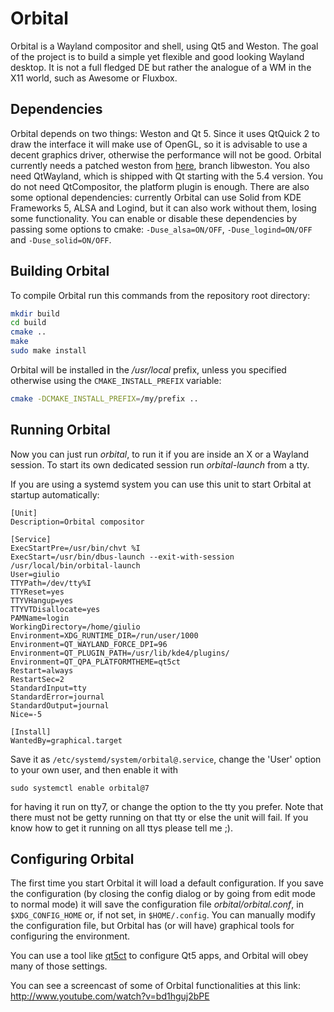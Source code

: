 Orbital
=======

Orbital is a Wayland compositor and shell, using Qt5 and Weston.
The goal of the project is to build a simple yet flexible and good looking
Wayland desktop. It is not a full fledged DE but rather the analogue of a WM
in the X11 world, such as Awesome or Fluxbox.

## Dependencies
Orbital depends on two things: Weston and Qt 5.
Since it uses QtQuick 2 to draw the interface it will make use of OpenGL,
so it is advisable to use a decent graphics driver, otherwise the performance
will not be good.
Orbital currently needs a patched weston from [here](https://github.com/giucam/weston),
branch libweston. You also need QtWayland, which is shipped with Qt starting with the 5.4 version.
You do not need QtCompositor, the platform plugin is enough.
There are also some optional dependencies: currently Orbital can use Solid from
KDE Frameworks 5, ALSA and Logind, but it can also work without them, losing some
functionality. You can enable or disable these dependencies by passing some options
to cmake: `-Duse_alsa=ON/OFF`, `-Duse_logind=ON/OFF` and `-Duse_solid=ON/OFF`.

## Building Orbital
To compile Orbital run this commands from the repository root directory:
```sh
mkdir build
cd build
cmake ..
make
sudo make install
```


Orbital will be installed in the */usr/local* prefix, unless you specified
otherwise using the `CMAKE_INSTALL_PREFIX` variable:
```sh
cmake -DCMAKE_INSTALL_PREFIX=/my/prefix ..
```

## Running Orbital
Now you can just run *orbital*, to run it if you are inside an X or a Wayland
session. To start its own dedicated session run *orbital-launch* from a tty.

If you are using a systemd system you can use this unit to start Orbital at
startup automatically:
```
[Unit]
Description=Orbital compositor

[Service]
ExecStartPre=/usr/bin/chvt %I
ExecStart=/usr/bin/dbus-launch --exit-with-session /usr/local/bin/orbital-launch
User=giulio
TTYPath=/dev/tty%I
TTYReset=yes
TTYVHangup=yes
TTYVTDisallocate=yes
PAMName=login
WorkingDirectory=/home/giulio
Environment=XDG_RUNTIME_DIR=/run/user/1000
Environment=QT_WAYLAND_FORCE_DPI=96
Environment=QT_PLUGIN_PATH=/usr/lib/kde4/plugins/
Environment=QT_QPA_PLATFORMTHEME=qt5ct
Restart=always
RestartSec=2
StandardInput=tty
StandardError=journal
StandardOutput=journal
Nice=-5

[Install]
WantedBy=graphical.target
```

Save it as `/etc/systemd/system/orbital@.service`, change the 'User' option to your
own user, and then enable it with
```
sudo systemctl enable orbital@7
```
for having it run on tty7, or change the option to the tty you prefer. Note that
there must not be getty running on that tty or else the unit will fail. If you
know how to get it running on all ttys please tell me ;).

## Configuring Orbital
The first time you start Orbital it will load a default configuration. If you
save the configuration (by closing the config dialog or by going from edit mode
to normal mode) it will save the configuration file *orbital/orbital.conf*, in
`$XDG_CONFIG_HOME` or, if not set, in `$HOME/.config`. You can manually modify
the configuration file, but Orbital has (or will have) graphical tools
for configuring the environment.

You can use a tool like [qt5ct](http://qt-apps.org/content/show.php/Qt5+Configuration+Tool?content=168066)
to configure Qt5 apps, and Orbital will obey many of those settings.

You can see a screencast of some of Orbital functionalities at this link:
http://www.youtube.com/watch?v=bd1hguj2bPE
